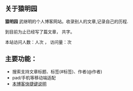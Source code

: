 
## 关于猿明园
**猿明园** 武继明的个人博客网站。收录别人的文章,记录自己的历程.

到目前为止已经写了<code class="article_number"></code>篇文章， 共<code class="site_word_count"></code>字。

本站访问人数：<code class="site_uv"></code>人次 ， 访问量：<code class="site_pv"></code>次

## 主要功能：
- 搜索支持文章标题、标签(#标签)、作者(@作者)
- pad/手机等移动端适配
- <a href='/2019/05/07/本博客快捷键说明/'>本博客快捷键说明</a>

